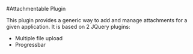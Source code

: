 #Attachmentable Plugin

This plugin provides a generic way to add and manage attachments for a given application. It is based on 2 JQuery plugins:

* Multiple file upload
* Progressbar
